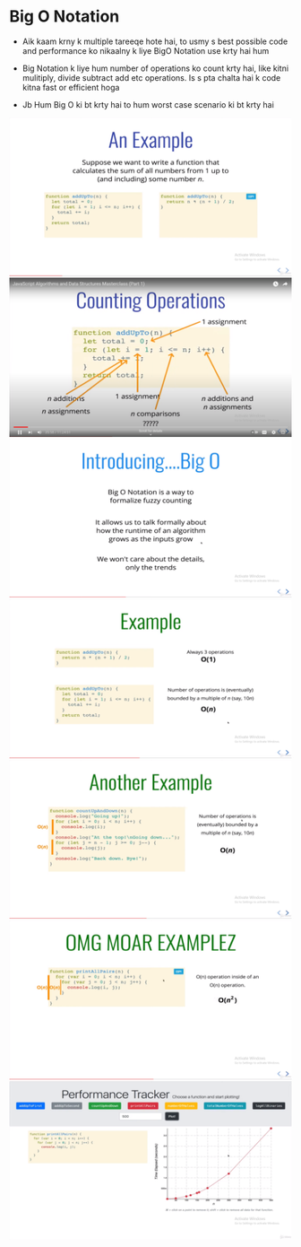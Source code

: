 <!---------------- DSA ----------------------->

<!---------------- BIG O NOTATION ---------------->

<h1> Big O Notation </h1>

* Aik kaam krny k multiple tareeqe hote hai, to usmy s best possible code and performance ko nikaalny k liye BigO Notation use krty hai hum

* Big Notation k liye hum number of operations ko count krty hai, like kitni mulitiply, divide subtract add etc operations. Is s pta chalta hai k code kitna fast or efficient hoga

* Jb Hum Big O ki bt krty hai to hum worst case scenario ki bt krty hai



<img src="./images/image3.png">
<img src="./images/image.png">
<img src="./images/image-1.png">
<img src="./images/image4.png">
<img src="./images/image5.png">
<img src="./images/image6.png">
<img src="./images/image7.png">
